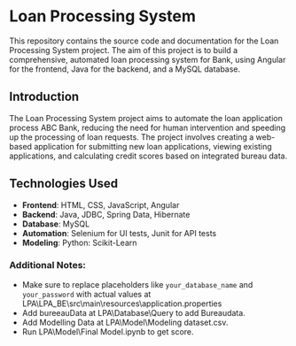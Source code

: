 # Loan Processing System

This repository contains the source code and documentation for the Loan Processing System project. 
The aim of this project is to build a comprehensive, automated loan processing system for Bank, using Angular for the frontend, Java for the backend, and a MySQL database.

## Introduction

The Loan Processing System project aims to automate the loan application process ABC Bank, reducing the need for human intervention and speeding up the processing of loan requests. 
The project involves creating a web-based application for submitting new loan applications, viewing existing applications, and calculating credit scores based on integrated bureau data.

## Technologies Used

- **Frontend**: HTML, CSS, JavaScript, Angular
- **Backend**: Java, JDBC, Spring Data, Hibernate
- **Database**: MySQL
- **Automation**: Selenium for UI tests, Junit for API tests
- **Modeling**: Python: Scikit-Learn

### Additional Notes:
- Make sure to replace placeholders like `your_database_name` and `your_password` with actual values at LPA\LPA_BE\src\main\resources\application.properties
- Add bureeauData at LPA\Database\Query to add Bureaudata.
- Add Modelling Data at LPA\Model\Modeling dataset.csv.
- Run LPA\Model\Final Model.ipynb to get score. 
